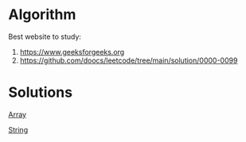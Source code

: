 # Algorithm

Best website to study:
1. https://www.geeksforgeeks.org
2. https://github.com/doocs/leetcode/tree/main/solution/0000-0099

# Solutions
[Array](solutions-array.md)

[String](solutions-string.md)
